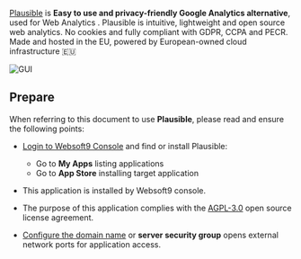 [Plausible](https://plausible.io/) is **Easy to use and privacy-friendly Google Analytics alternative**, used for Web Analytics . Plausible is intuitive, lightweight and open source web analytics. No cookies and fully compliant with GDPR, CCPA and PECR. Made and hosted in the EU, powered by European-owned cloud infrastructure 🇪🇺


![GUI](https://libs.websoft9.com/Websoft9/DocsPicture/zh/plausible/plausible-gui-websoft9.webp)


## Prepare

When referring to this document to use **Plausible**, please read and ensure the following points:

- [Login to Websoft9 Console](./login-console) and find or install Plausible:
  - Go to **My Apps** listing applications 
  - Go to **App Store** installing target application

- This application is installed by Websoft9 console.


- The purpose of this application complies with the [AGPL-3.0](https://opensource.org/licenses/AGPL-3.0) open source license agreement.


- [Configure the domain name](./domain-set) or **server security group** opens external network ports for application access.